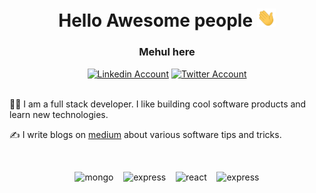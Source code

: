 <h1 align="center">Hello Awesome people <img src="https://raw.githubusercontent.com/ABSphreak/ABSphreak/master/gifs/Hi.gif" width="30px"></h1>
<h3 align="center">Mehul here</h3>

<div align=center>
  <a href="https://www.linkedin.com/in/mehulmp/"><img src="https://cdn.worldvectorlogo.com/logos/linkedin-icon-2.svg" title="Linkedin" alt="Linkedin Account" width="30"/></a>
  <a href="https://twitter.com/mehul2802"><img src="https://cdn.worldvectorlogo.com/logos/twitter-6.svg" title="Twitter" alt="Twitter Account" width="40"/></a>
  <br><br>
</div>

👨‍💻 I am a full stack developer. I like building cool software products and learn new technologies. 

✍️ I write blogs on [medium](https://medium.com/@Mehul2802) about various software tips and tricks.

<br>
<p align="center">
  <img src="https://upload.wikimedia.org/wikipedia/commons/9/93/MongoDB_Logo.svg" alt="mongo" width="80" height="50"/>&nbsp;&nbsp;&nbsp;
  <img src="https://upload.wikimedia.org/wikipedia/commons/6/64/Expressjs.png" alt="express" width="80" height="50"/>&nbsp;&nbsp;&nbsp;
  <img src="https://upload.wikimedia.org/wikipedia/commons/thumb/a/a7/React-icon.svg/1280px-React-icon.svg.png" alt="react" width="80" height="50"/>&nbsp;&nbsp;&nbsp;
  <img src="https://upload.wikimedia.org/wikipedia/commons/d/d9/Node.js_logo.svg" alt="express" width="80" height="50"/>
</p>
<br>
  
